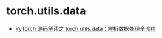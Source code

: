 # torch.utils.data

* [PyTorch 源码解读之 torch.utils.data：解析数据处理全流程](https://zhuanlan.zhihu.com/p/337850513)